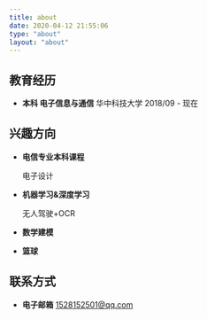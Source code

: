 ```yaml
---
title: about
date: 2020-04-12 21:55:06
type: "about"
layout: "about"
---
```


## 教育经历

- <b>本科 电子信息与通信</b>
  华中科技大学
  2018/09 - 现在

## 兴趣方向

- <b>电信专业本科课程</b>

  电子设计

- <b>机器学习&深度学习</b>

  无人驾驶+OCR

- <b>数学建模</b>

- <b>篮球</b>

## 联系方式

* <b>电子邮箱</b>
  1528152501@qq.com